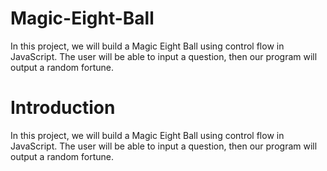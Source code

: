 # Magic-Eight-Ball
In this project, we will build a Magic Eight Ball using control flow in JavaScript. The user will be able to input a question, then our program will output a random fortune.

# Introduction
In this project, we will build a Magic Eight Ball using control flow in JavaScript.
The user will be able to input a question, then our program will output a random fortune.
